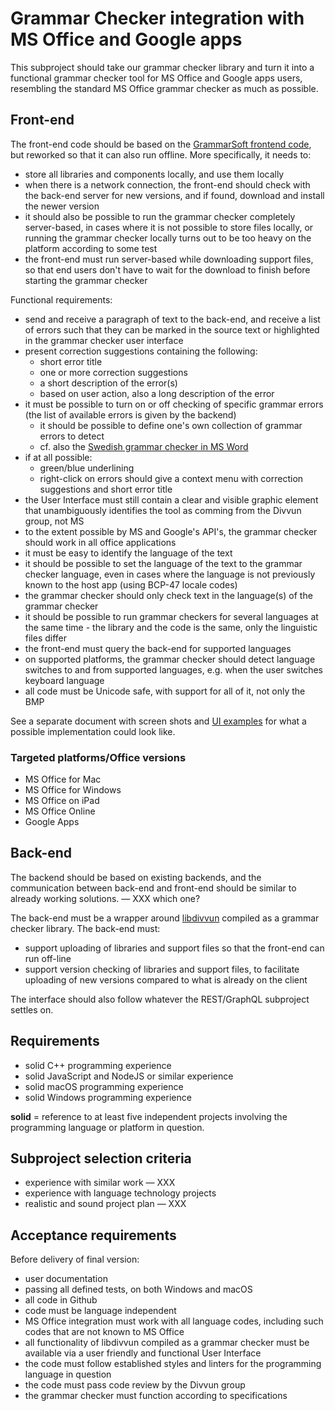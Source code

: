 # Grammar Checker integration with MS Office and Google apps

This subproject should take our grammar checker library and turn it into a functional grammar checker tool for MS Office and Google apps users, resembling the standard MS Office grammar checker as much as possible.

## Front-end

The front-end code should be based on the
[GrammarSoft frontend code](https://github.com/GrammarSoft/proofing-gasmso), but reworked so that it can also run offline. More specifically, it needs to:

* store all libraries and components locally, and use them locally
* when there is a network connection, the front-end should check with the back-end server for new versions, and if found, download and install the newer version
* it should also be possible to run the grammar checker completely server-based, in cases where it is not possible to store files locally, or running the grammar checker locally turns out to be too heavy on the platform according to some test
* the front-end must run server-based while downloading support files, so that end users don't have to wait for the download to finish before starting the grammar checker

Functional requirements:

* send and receive a paragraph of text to the back-end, and receive a list of errors such that they can be marked in the source text or highlighted in the grammar checker user interface
* present correction suggestions containing the following:
    * short error title
    * one or more correction suggestions
    * a short description of the error(s)
    * based on user action, also a long description of the error
* it must be possible to turn on or off checking of specific grammar errors (the list of available errors is given by the backend)
    * it should be possible to define one's own collection of grammar errors to detect
    * cf. also the [Swedish grammar checker in MS Word](Spesifikasjon.md)
* if at all possible:
    * green/blue underlining
    * right-click on errors should give a context menu with correction suggestions and short error title
* the User Interface must still contain a clear and visible graphic element that unambiguously identifies the tool as comming from the Divvun group, not MS
* to the extent possible by MS and Google's API's, the grammar checker should work in all office applications
* it must be easy to identify the language of the text
* it should be possible to set the language of the text to the grammar checker language, even in cases where the language is not previously known to the host app (using BCP-47 locale codes)
* the grammar checker should only check text in the language(s) of the grammar checker
* it should be possible to run grammar checkers for several languages at the same time - the library and the code is the same, only the linguistic files differ
* the front-end must query the back-end for supported languages
* on supported platforms, the grammar checker should detect language switches to and from supported languages, e.g. when the user switches keyboard language
* all code must be Unicode safe, with support for all of it, not only the BMP

See a separate document with screen shots and [UI examples](Spesifikasjon.md) for what a possible implementation could look like.

### Targeted platforms/Office versions

* MS Office for Mac
* MS Office for Windows
* MS Office on iPad
* MS Office Online
* Google Apps

## Back-end

The backend should be based on existing backends, and the communication between back-end and front-end should be similar to already working solutions. — XXX which one?

The back-end must be a wrapper around [libdivvun](https://github.com/divvun/libdivvun) compiled as a grammar checker library. The back-end must:

* support uploading of libraries and support files so that the front-end can run off-line
* support version checking of libraries and support files, to facilitate uploading of new versions compared to what is already on the client

The interface should also follow whatever the REST/GraphQL subproject settles on.

## Requirements

* solid C++ programming experience
* solid JavaScript and NodeJS or similar experience
* solid macOS programming experience
* solid Windows programming experience

**solid** = reference to at least five independent projects involving the programming language or platform in question.

## Subproject selection criteria

* experience with similar work — XXX
* experience with language technology projects
* realistic and sound project plan — XXX

## Acceptance requirements

Before delivery of final version:

* user documentation
* passing all defined tests, on both Windows and macOS
* all code in Github
* code must be language independent
* MS Office integration must work with all language codes, including such codes that are not known to MS Office
* all functionality of libdivvun compiled as a grammar checker must be available via a user friendly and functional User Interface
* the code must follow established styles and linters for the programming language in question
* the code must pass code review by the Divvun group
* the grammar checker must function according to specifications
